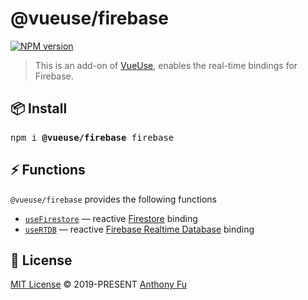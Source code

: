# @vueuse/firebase

[![NPM version](https://img.shields.io/npm/v/@vueuse/firebase?color=a1b858)](https://www.npmjs.com/package/@vueuse/firebase)

> This is an add-on of [VueUse](https://github.com/antfu/vueuse), enables the real-time bindings for Firebase. 

## 📦 Install

<pre class='language-bash'>
npm i <b>@vueuse/firebase</b> firebase
</pre>

## ⚡ Functions

`@vueuse/firebase` provides the following functions

<!--GENERATED LIST, DO NOT MODIFY MANUALLY-->
<!--FUNCTIONS_LIST_STARTS-->
  - [`useFirestore`](https://vitepress--vueuse..netlify.app/firebase/useFirestore/) — reactive [Firestore](https://firebase.google.com/docs/firestore) binding
  - [`useRTDB`](https://vitepress--vueuse..netlify.app/firebase/useRTDB/) — reactive [Firebase Realtime Database](https://firebase.google.com/docs/database) binding


<!--FUNCTIONS_LIST_ENDS-->

## 📄 License

[MIT License](https://github.com/antfu/vueuse/blob/master/LICENSE) © 2019-PRESENT [Anthony Fu](https://github.com/antfu)
